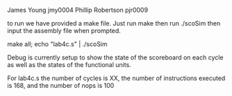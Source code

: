 
James Young jmy0004
Phillip Robertson pjr0009

to run we have provided a make file. Just run make then run ./scoSim then input the assembly file when prompted.

make all; echo "lab4c.s" | ./scoSim

Debug is currently setup to show the state of the scoreboard on each cycle as well as the states of the functional units.

For lab4c.s the number of cycles is XX, the number of instructions executed is 168, and the number of nops is 100
